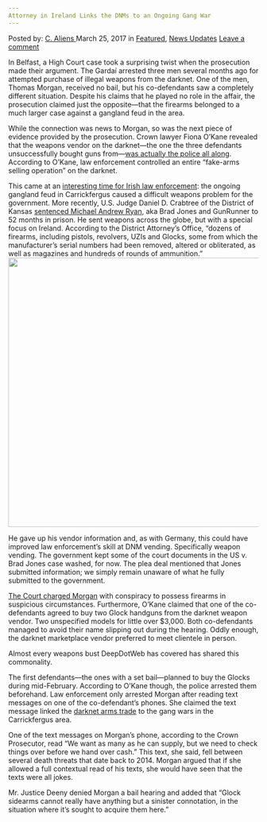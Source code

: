 ```yaml
---
Attorney in Ireland Links the DNMs to an Ongoing Gang War
---
```

<article class="post-listing post-18786 post type-post status-publish format-standard has-post-thumbnail hentry category-deepdot-news category-news-updates tag-attorney tag-dnms tag-gang tag-ireland tag-links tag-ongoing tag-war">
    <div class="post-inner">
    <p class="post-meta">
    <span>Posted by: <a href="https://www.deepdotweb.com/author/caliens/" title="">C. Aliens </a></span>
    <span>March 25, 2017</span>
    <span>in <a href="https://www.deepdotweb.com/category/deepdot-news/" rel="category tag">Featured</a>, <a href="https://www.deepdotweb.com/category/news-updates/" rel="category tag">News Updates</a></span>
    <span><a href="https://www.deepdotweb.com/2017/03/25/attorney-ireland-links-dnms-ongoing-gang-war/#respond">Leave a comment</a></span>
    </p>
    <div class="clear"></div>
    <div class="entry">
    <p>In Belfast, a High Court case took a surprising twist when the prosecution made their argument. The Gardaí arrested three men several months ago for attempted purchase of illegal weapons from the darknet. One of the men, Thomas Morgan, received no bail, but his co-defendants saw a completely different situation. Despite his claims that he played no role in the affair, the prosecution claimed just the opposite—that the firearms belonged to a much larger case against a gangland feud in the area.</p>
    <p>While the connection was news to Morgan, so was the next piece of evidence provided by the prosecution. Crown lawyer Fiona O&#8217;Kane revealed that the weapons vendor on the darknet—the one the three defendants unsuccessfully bought guns from—<a href="https://www.deepdotweb.com/2016/11/03/psni-officer-tried-buy-handgun-dark-web/">was actually the police all along</a>. According to O&#8217;Kane, law enforcement controlled an entire “fake-arms selling operation” on the darknet.</p>
    <p>This came at an <a href="https://www.deepdotweb.com/2017/01/24/irish-law-enforcement-calls-darknet-drug-trafficking-overwhelming-challenge/">interesting time for Irish law enforcement</a>: the ongoing gangland feud in Carrickfergus caused a difficult weapons problem for the government. More recently, U.S. Judge Daniel D. Crabtree of the District of Kansas <a href="https://www.deepdotweb.com/2017/02/16/darknet-weapons-vendor-kansas-sentenced-52-months-prison/">sentenced Michael Andrew Ryan</a>, aka Brad Jones and GunRunner to 52 months in prison. He sent weapons across the globe, but with a special focus on Ireland. According to the District Attorney’s Office, “dozens of firearms, including pistols, revolvers, UZIs and Glocks, some from which the manufacturer’s serial numbers had been removed, altered or obliterated, as well as magazines and hundreds of rounds of ammunition.” <img class="wp-image-18794 aligncenter" src="https://www.deepdotweb.com/wp-content/uploads/2017/03/word-image-18.jpeg" width="832" height="542" srcset="https://www.deepdotweb.com/wp-content/uploads/2017/03/word-image-18.jpeg 1340w, https://www.deepdotweb.com/wp-content/uploads/2017/03/word-image-18-300x195.jpeg 300w, https://www.deepdotweb.com/wp-content/uploads/2017/03/word-image-18-1024x667.jpeg 1024w" sizes="(max-width: 832px) 100vw, 832px"/></p>
    <p>He gave up his vendor information and, as with Germany, this could have improved law enforcement’s skill at DNM vending. Specifically weapon vending. The government kept some of the court documents in the US v. Brad Jones case washed, for now. The plea deal mentioned that Jones submitted information; we simply remain unaware of what he fully submitted to the government.</p>
    <p><a href="http://www.belfasttelegraph.co.uk/news/northern-ireland/attempts-made-to-buy-guns-on-dark-web-for-alleged-use-in-gangland-feud-in-carrickfergus-court-hears-35506453.html">The Court charged Morgan</a> with conspiracy to possess firearms in suspicious circumstances. Furthermore, O&#8217;Kane claimed that one of the co-defendants agreed to buy two Glock handguns from the darknet weapon vendor. Two unspecified models for little over $3,000. Both co-defendants managed to avoid their name slipping out during the hearing. Oddly enough, the darknet marketplace vendor preferred to meet clientele in person.</p>
    <p>Almost every weapons bust DeepDotWeb has covered has shared this commonality.</p>
    <p>The first defendants—the ones with a set bail—planned to buy the Glocks during mid-February. According to O&#8217;Kane though, the police arrested them beforehand. Law enforcement only arrested Morgan after reading text messages on one of the co-defendant&#8217;s phones. She claimed the text message linked the <a href="https://www.deepdotweb.com/tag/guns/">darknet arms trade</a> to the gang wars in the Carrickfergus area.</p>
    <p>One of the text messages on Morgan&#8217;s phone, according to the Crown Prosecutor, read “We want as many as he can supply, but we need to check things over before we hand over cash.&#8221; This text, she said, fell between several death threats that date back to 2014. Morgan argued that if she allowed a full contextual read of his texts, she would have seen that the texts were all jokes.</p>
    <p>Mr. Justice Deeny denied Morgan a bail hearing and added that “Glock sidearms cannot really have anything but a sinister connotation, in the situation where it&#8217;s sought to acquire them here.&#8221;</p>
    </div>
    <span style="display:none"><a href="https://www.deepdotweb.com/tag/attorney/" rel="tag">attorney</a> <a href="https://www.deepdotweb.com/tag/dnms/" rel="tag">dnms</a> <a href="https://www.deepdotweb.com/tag/gang/" rel="tag">gang</a> <a href="https://www.deepdotweb.com/tag/ireland/" rel="tag">ireland</a> <a href="https://www.deepdotweb.com/tag/links/" rel="tag">links</a> <a href="https://www.deepdotweb.com/tag/ongoing/" rel="tag">ongoing</a> <a href="https://www.deepdotweb.com/tag/war/" rel="tag">war</a></span> <span style="display:none" class="updated">2017-03-25</span>
    <div style="display:none" class="vcard author" itemprop="author" itemscope itemtype="http://schema.org/Person"><strong class="fn" itemprop="name"><a href="https://www.deepdotweb.com/author/caliens/" title="Posts by C. Aliens" rel="author">C. Aliens</a></strong></div>
    </div>
</article>

